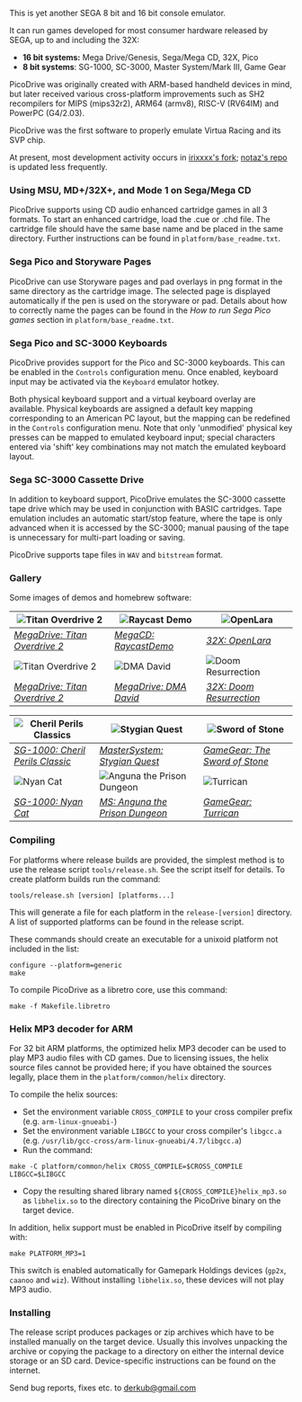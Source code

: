 This is yet another SEGA 8 bit and 16 bit console emulator.

It can run games developed for most consumer hardware released
by SEGA, up to and including the 32X:
- **16 bit systems:** Mega Drive/Genesis, Sega/Mega CD, 32X, Pico
- **8 bit systems**: SG-1000, SC-3000, Master System/Mark III, Game Gear

PicoDrive was originally created with ARM-based handheld devices
in mind, but later received various cross-platform improvements
such as SH2 recompilers for MIPS (mips32r2), ARM64 (armv8), RISC-V (RV64IM)
and PowerPC (G4/2.03).

PicoDrive was the first software to properly emulate Virtua Racing and
its SVP chip.

At present, most development activity occurs in
[irixxxx's fork](https://github.com/irixxxx/picodrive);
[notaz's repo](https://github.com/notaz/picodrive) is updated less frequently.

### Using MSU, MD+/32X+, and Mode 1 on Sega/Mega CD

PicoDrive supports using CD audio enhanced cartridge games in all 3 formats.
To start an enhanced cartridge, load the .cue or .chd file. The cartridge
file should have the same base name and be placed in the same directory.
Further instructions can be found in `platform/base_readme.txt`.

### Sega Pico and Storyware Pages

PicoDrive can use Storyware pages and pad overlays in png format in the same
directory as the cartridge image. The selected page is displayed automatically
if the pen is used on the storyware or pad. Details about how to correctly name
the pages can be found in the *How to run Sega Pico games* section in
`platform/base_readme.txt`.

### Sega Pico and SC-3000 Keyboards

PicoDrive provides support for the Pico and SC-3000 keyboards. This can be
enabled in the `Controls` configuration menu. Once enabled, keyboard input may
be activated via the `Keyboard` emulator hotkey.

Both physical keyboard support and a virtual keyboard overlay are available.
Physical keyboards are assigned a default key mapping corresponding to an
American PC layout, but the mapping can be redefined in the `Controls`
configuration menu. Note that only 'unmodified' physical key presses can be
mapped to emulated keyboard input; special characters entered via 'shift'
key combinations may not match the emulated keyboard layout.

### Sega SC-3000 Cassette Drive

In addition to keyboard support, PicoDrive emulates the SC-3000 cassette tape
drive which may be used in conjunction with BASIC cartridges. Tape emulation
includes an automatic start/stop feature, where the tape is only advanced when
it is accessed by the SC-3000; manual pausing of the tape is unnecessary for
multi-part loading or saving.

PicoDrive supports tape files in `WAV` and `bitstream` format.

### Gallery

Some images of demos and homebrew software:

| ![Titan Overdrive 2](https://github.com/irixxxx/picodrive/assets/31696370/02a4295b-ac9d-4114-bcd1-b5dd6e5930d0) | ![Raycast Demo](https://github.com/irixxxx/picodrive/assets/31696370/6e9c0bfe-49a9-45aa-bad7-544de065e388) | ![OpenLara](https://github.com/irixxxx/picodrive/assets/31696370/8a00002a-5c10-4d1d-a948-739bf978282a) |
| --- | --- | --- |
| [_MegaDrive: Titan Overdrive 2_](https://demozoo.org/productions/170767/) | [_MegaCD: RaycastDemo_](https://github.com/matteusbeus/RaycastDemo) | [_32X: OpenLara_](https://github.com/XProger/OpenLara/releases) |
|![Titan Overdrive 2](https://github.com/irixxxx/picodrive/assets/31696370/2e263e81-51c8-4daa-ab16-0b2cd5554f84)|![DMA David](https://github.com/irixxxx/picodrive/assets/31696370/fbbeac15-8665-4d3e-9729-d1f8c35e417a)|![Doom Resurrection](https://github.com/irixxxx/picodrive/assets/31696370/db7b7153-b917-4850-8442-a748c2fbb968)|
| [_MegaDrive: Titan Overdrive 2_](https://www.pouet.net/prod.php?which=69648) | [_MegaDrive: DMA David_](http://www.mode5.net/DMA_David.html) | [_32X: Doom Resurrection_](https://archive.org/details/doom-32x-all-versions) |

| ![Cheril Perils Classics](https://github.com/irixxxx/picodrive/assets/31696370/653914a4-9f90-45f8-bd91-56e784df7550) | ![Stygian Quest](https://github.com/irixxxx/picodrive/assets/31696370/8196801b-85c8-4d84-97e1-ae57ab3d577f) | ![Sword of Stone](https://github.com/irixxxx/picodrive/assets/31696370/3c4a8f40-dad6-4fa4-b188-46b428a4b8c6) |
| --- | --- | --- |
| [_SG-1000: Cheril Perils Classic_](https://www.smspower.org/Homebrew/CherilPerilsClassic-SG) | [_MasterSystem: Stygian Quest_](https://www.smspower.org/Homebrew/StygianQuest-SMS) | [_GameGear: The Sword of Stone_](https://www.smspower.org/Homebrew/SwordOfStone-GG) |
| ![Nyan Cat](https://github.com/irixxxx/picodrive/assets/31696370/6fe0d38b-549d-4faa-9351-b260a89dc745) | ![Anguna the Prison Dungeon](https://github.com/irixxxx/picodrive/assets/31696370/3264b962-7da2-4257-9ff7-1b509bd50cdf) | ![Turrican](https://github.com/irixxxx/picodrive/assets/31696370/c4eb2f2c-806e-4f4b-ac94-5c2cda82e962) |
| [_SG-1000: Nyan Cat_](https://www.smspower.org/Homebrew/NyanCat-SG) | [_MS: Anguna the Prison Dungeon_](https://www.smspower.org/Homebrew/AngunaThePrisonDungeon-SMS) | [_GameGear: Turrican_](https://www.smspower.org/Homebrew/GGTurrican-GG) |

### Compiling

For platforms where release builds are provided, the simplest method is to
use the release script `tools/release.sh`. See the script itself for details.
To create platform builds run the command:

```
tools/release.sh [version] [platforms...]
```

This will generate a file for each platform in the `release-[version]` directory.
A list of supported platforms can be found in the release script.

These commands should create an executable for a unixoid platform not included in the list:

```
configure --platform=generic
make
```

To compile PicoDrive as a libretro core, use this command:

```
make -f Makefile.libretro
```

### Helix MP3 decoder for ARM

For 32 bit ARM platforms, the optimized helix MP3 decoder can be used to play
MP3 audio files with CD games. Due to licensing issues, the helix source files
cannot be provided here; if you have obtained the sources legally, place them in
the `platform/common/helix` directory.

To compile the helix sources:

- Set the environment variable `CROSS_COMPILE` to your cross compiler prefix
(e.g. `arm-linux-gnueabi-`)
- Set the environment variable `LIBGCC` to your cross compiler's `libgcc.a`
(e.g. `/usr/lib/gcc-cross/arm-linux-gnueabi/4.7/libgcc.a`)
- Run the command:
```
make -C platform/common/helix CROSS_COMPILE=$CROSS_COMPILE LIBGCC=$LIBGCC
```
- Copy the resulting shared library named `${CROSS_COMPILE}helix_mp3.so` as
`libhelix.so` to the directory containing the PicoDrive binary on the target device.

In addition, helix support must be enabled in PicoDrive itself by compiling with:

```
make PLATFORM_MP3=1
```

This switch is enabled automatically for Gamepark Holdings devices (`gp2x`,
`caanoo` and `wiz`). Without installing `libhelix.so`, these devices will not play
MP3 audio.

### Installing

The release script produces packages or zip archives which have to be installed
manually on the target device. Usually this involves unpacking the archive or 
copying the package to a directory on either the internal device storage or an
SD card. Device-specific instructions can be found on the internet.


Send bug reports, fixes etc. to <derkub@gmail.com>
